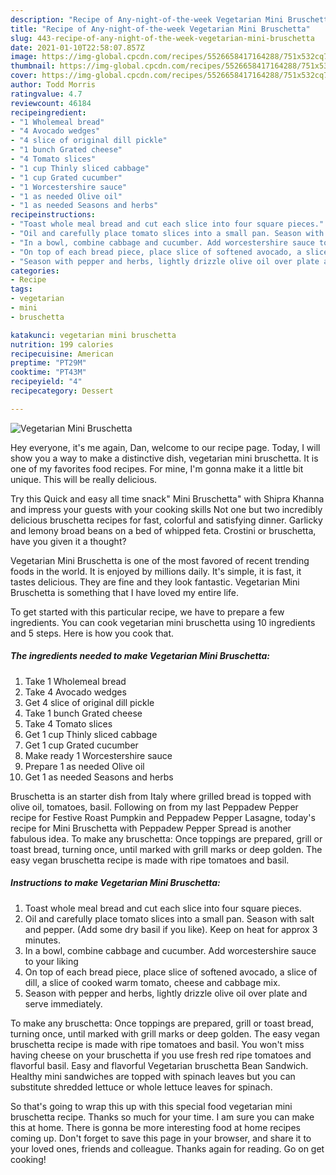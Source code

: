 ```yaml
---
description: "Recipe of Any-night-of-the-week Vegetarian Mini Bruschetta"
title: "Recipe of Any-night-of-the-week Vegetarian Mini Bruschetta"
slug: 443-recipe-of-any-night-of-the-week-vegetarian-mini-bruschetta
date: 2021-01-10T22:58:07.857Z
image: https://img-global.cpcdn.com/recipes/5526658417164288/751x532cq70/vegetarian-mini-bruschetta-recipe-main-photo.jpg
thumbnail: https://img-global.cpcdn.com/recipes/5526658417164288/751x532cq70/vegetarian-mini-bruschetta-recipe-main-photo.jpg
cover: https://img-global.cpcdn.com/recipes/5526658417164288/751x532cq70/vegetarian-mini-bruschetta-recipe-main-photo.jpg
author: Todd Morris
ratingvalue: 4.7
reviewcount: 46184
recipeingredient:
- "1 Wholemeal bread"
- "4 Avocado wedges"
- "4 slice of original dill pickle"
- "1 bunch Grated cheese"
- "4 Tomato slices"
- "1 cup Thinly sliced cabbage"
- "1 cup Grated cucumber"
- "1 Worcestershire sauce"
- "1 as needed Olive oil"
- "1 as needed Seasons and herbs"
recipeinstructions:
- "Toast whole meal bread and cut each slice into four square pieces."
- "Oil and carefully place tomato slices into a small pan. Season with salt and pepper. (Add some dry basil if you like). Keep on heat for approx 3 minutes."
- "In a bowl, combine cabbage and cucumber. Add worcestershire sauce to your liking"
- "On top of each bread piece, place slice of softened avocado, a slice of dill, a slice of cooked warm tomato, cheese and cabbage mix."
- "Season with pepper and herbs, lightly drizzle olive oil over plate and serve immediately."
categories:
- Recipe
tags:
- vegetarian
- mini
- bruschetta

katakunci: vegetarian mini bruschetta 
nutrition: 199 calories
recipecuisine: American
preptime: "PT29M"
cooktime: "PT43M"
recipeyield: "4"
recipecategory: Dessert

---
```



![Vegetarian Mini Bruschetta](https://img-global.cpcdn.com/recipes/5526658417164288/751x532cq70/vegetarian-mini-bruschetta-recipe-main-photo.jpg)

Hey everyone, it's me again, Dan, welcome to our recipe page. Today, I will show you a way to make a distinctive dish, vegetarian mini bruschetta. It is one of my favorites food recipes. For mine, I'm gonna make it a little bit unique. This will be really delicious.

Try this Quick and easy all time snack&#34; Mini Bruschetta&#34; with Shipra Khanna and impress your guests with your cooking skills Not one but two incredibly delicious bruschetta recipes for fast, colorful and satisfying dinner. Garlicky and lemony broad beans on a bed of whipped feta. Crostini or bruschetta, have you given it a thought?

Vegetarian Mini Bruschetta is one of the most favored of recent trending foods in the world. It is enjoyed by millions daily. It's simple, it is fast, it tastes delicious. They are fine and they look fantastic. Vegetarian Mini Bruschetta is something that I have loved my entire life.


To get started with this particular recipe, we have to prepare a few ingredients. You can cook vegetarian mini bruschetta using 10 ingredients and 5 steps. Here is how you cook that.

<!--inarticleads1-->

##### The ingredients needed to make Vegetarian Mini Bruschetta:

1. Take 1 Wholemeal bread
1. Take 4 Avocado wedges
1. Get 4 slice of original dill pickle
1. Take 1 bunch Grated cheese
1. Take 4 Tomato slices
1. Get 1 cup Thinly sliced cabbage
1. Get 1 cup Grated cucumber
1. Make ready 1 Worcestershire sauce
1. Prepare 1 as needed Olive oil
1. Get 1 as needed Seasons and herbs


Bruschetta is an starter dish from Italy where grilled bread is topped with olive oil, tomatoes, basil. Following on from my last Peppadew Pepper recipe for Festive Roast Pumpkin and Peppadew Pepper Lasagne, today&#39;s recipe for Mini Bruschetta with Peppadew Pepper Spread is another fabulous idea. To make any bruschetta: Once toppings are prepared, grill or toast bread, turning once, until marked with grill marks or deep golden. The easy vegan bruschetta recipe is made with ripe tomatoes and basil. 

<!--inarticleads2-->

##### Instructions to make Vegetarian Mini Bruschetta:

1. Toast whole meal bread and cut each slice into four square pieces.
1. Oil and carefully place tomato slices into a small pan. Season with salt and pepper. (Add some dry basil if you like). Keep on heat for approx 3 minutes.
1. In a bowl, combine cabbage and cucumber. Add worcestershire sauce to your liking
1. On top of each bread piece, place slice of softened avocado, a slice of dill, a slice of cooked warm tomato, cheese and cabbage mix.
1. Season with pepper and herbs, lightly drizzle olive oil over plate and serve immediately.


To make any bruschetta: Once toppings are prepared, grill or toast bread, turning once, until marked with grill marks or deep golden. The easy vegan bruschetta recipe is made with ripe tomatoes and basil. You won&#39;t miss having cheese on your bruschetta if you use fresh red ripe tomatoes and flavorful basil. Easy and flavorful Vegetarian bruschetta Bean Sandwich. Healthy mini sandwiches are topped with spinach leaves but you can substitute shredded lettuce or whole lettuce leaves for spinach. 

So that's going to wrap this up with this special food vegetarian mini bruschetta recipe. Thanks so much for your time. I am sure you can make this at home. There is gonna be more interesting food at home recipes coming up. Don't forget to save this page in your browser, and share it to your loved ones, friends and colleague. Thanks again for reading. Go on get cooking!
